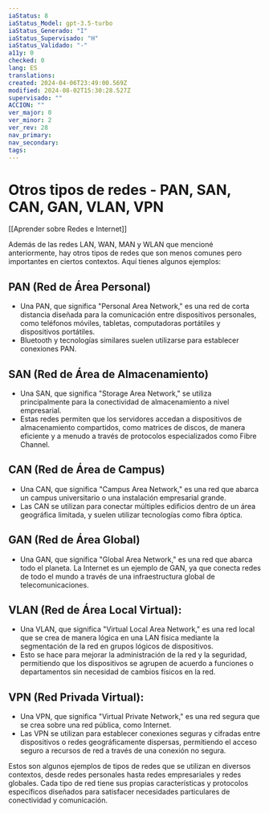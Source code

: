 ```yaml
---
iaStatus: 8
iaStatus_Model: gpt-3.5-turbo
iaStatus_Generado: "I"
iaStatus_Supervisado: "H"
iaStatus_Validado: "-"
a11y: 0
checked: 0
lang: ES
translations: 
created: 2024-04-06T23:49:00.569Z
modified: 2024-08-02T15:30:28.527Z
supervisado: ""
ACCION: ""
ver_major: 0
ver_minor: 2
ver_rev: 28
nav_primary: 
nav_secondary: 
tags:
---
```

# Otros tipos de redes - PAN, SAN, CAN, GAN, VLAN, VPN

[[Aprender sobre Redes e Internet]]

Además de las redes LAN, WAN, MAN y WLAN que mencioné anteriormente, hay otros tipos de redes que son menos comunes pero importantes en ciertos contextos. Aquí tienes algunos ejemplos:

## PAN (Red de Área Personal)
    
- Una PAN, que significa "Personal Area Network," es una red de corta distancia diseñada para la comunicación entre dispositivos personales, como teléfonos móviles, tabletas, computadoras portátiles y dispositivos portátiles.
- Bluetooth y tecnologías similares suelen utilizarse para establecer conexiones PAN.

##  SAN (Red de Área de Almacenamiento)
    
- Una SAN, que significa "Storage Area Network," se utiliza principalmente para la conectividad de almacenamiento a nivel empresarial.
- Estas redes permiten que los servidores accedan a dispositivos de almacenamiento compartidos, como matrices de discos, de manera eficiente y a menudo a través de protocolos especializados como Fibre Channel.

## CAN (Red de Área de Campus)
    
- Una CAN, que significa "Campus Area Network," es una red que abarca un campus universitario o una instalación empresarial grande.
- Las CAN se utilizan para conectar múltiples edificios dentro de un área geográfica limitada, y suelen utilizar tecnologías como fibra óptica.
 
## GAN (Red de Área Global)
    
- Una GAN, que significa "Global Area Network," es una red que abarca todo el planeta. La Internet es un ejemplo de GAN, ya que conecta redes de todo el mundo a través de una infraestructura global de telecomunicaciones.

##  **VLAN (Red de Área Local Virtual)**:
    
- Una VLAN, que significa "Virtual Local Area Network," es una red local que se crea de manera lógica en una LAN física mediante la segmentación de la red en grupos lógicos de dispositivos.
- Esto se hace para mejorar la administración de la red y la seguridad, permitiendo que los dispositivos se agrupen de acuerdo a funciones o departamentos sin necesidad de cambios físicos en la red.

##  **VPN (Red Privada Virtual)**:
    
- Una VPN, que significa "Virtual Private Network," es una red segura que se crea sobre una red pública, como Internet.
- Las VPN se utilizan para establecer conexiones seguras y cifradas entre dispositivos o redes geográficamente dispersas, permitiendo el acceso seguro a recursos de red a través de una conexión no segura.

Estos son algunos ejemplos de tipos de redes que se utilizan en diversos contextos, desde redes personales hasta redes empresariales y redes globales. Cada tipo de red tiene sus propias características y protocolos específicos diseñados para satisfacer necesidades particulares de conectividad y comunicación.